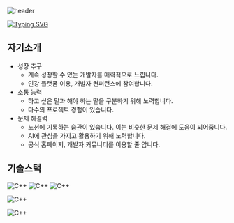 ![header](https://capsule-render.vercel.app/api?type=waving&color=gradient&height=300&section=header&text=Sanggyoon_Portfolio&fontSize=70&animation=fadeIn)

[![Typing SVG](https://readme-typing-svg.demolab.com?font=Fira+Code&size=25&pause=1000&color=0FA1F7&center=true&vCenter=true&width=800&lines=%22%EC%96%B4%EB%A0%A4%EC%9B%80%EC%97%90+%EB%8F%84%EC%A0%84%ED%95%98%EB%8A%94+%EA%B0%9C%EB%B0%9C%EC%9E%90+%EA%B9%80%EC%83%81%EA%B7%A0%EC%9E%85%EB%8B%88%EB%8B%A4.%22)](https://git.io/typing-svg)

## 자기소개

- 성장 추구
    - 계속 성장할 수 있는 개발자를 매력적으로 느낍니다.
    - 인강 플랫폼 이용, 개발자 컨퍼런스에 참여합니다.
- 소통 능력
    - 하고 싶은 말과 해야 하는 말을 구분하기 위해 노력합니다.
    - 다수의 프로젝트 경험이 있습니다.
- 문제 해결력
    - 노션에 기록하는 습관이 있습니다. 
    이는 비슷한 문제 해결에 도움이 되어줍니다.
    - AI에 관심을 가지고 활용하기 위해 노력합니다.
    - 공식 홈페이지, 개발자 커뮤니티를 이용할 줄 압니다.

## 기술스택


![C++](https://img.shields.io/badge/Safari-FF1B2D?style=for-the-badge&logo=Safari&logoColor=white)
![C++](https://img.shields.io/badge/Notion-000000?style=for-the-badge&logo=notion&logoColor=white)
![C++](https://img.shields.io/badge/Figma-F24E1E?style=for-the-badge&logo=figma&logoColor=white)

![C++](https://github-readme-stats.vercel.app/api/top-langs/?username=sanggyoon&theme=blue-green)

![C++](https://github-readme-stats.vercel.app/api?username=sanggyoon&theme=blue-green)
